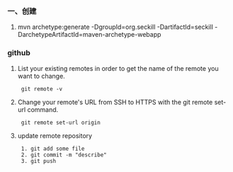 ### 一、创建

1. mvn archetype:generate -DgroupId=org.seckill -DartifactId=seckill -DarchetypeArtifactId=maven-archetype-webapp


### github


1. List your existing remotes in order to get the name of the remote you want to change.
	
		git remote -v 

2. Change your remote's URL from SSH to HTTPS with the git remote set-url command.

		git remote set-url origin 
		
3. update remote repository 

		1. git add some file
		2. git commit -m "describe"
		3. git push